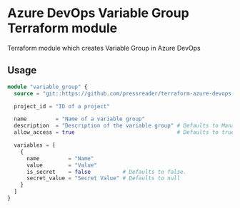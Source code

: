 # Azure DevOps Variable Group Terraform module

Terraform module which creates Variable Group in Azure DevOps

## Usage

```terraform
module "variable_group" {
  source = "git::https://github.com/pressreader/terraform-azure-devops-variable-group.git?ref=v1.0.0"

  project_id = "ID of a project"

  name         = "Name of a variable group"
  description  = "Description of the variable group" # Defaults to Managed by Terraform
  allow_access = true                                # Defaults to true

  variables = [
    {
      name         = "Name"
      value        = "Value"
      is_secret    = false          # Defaults to false.
      secret_value = "Secret Value" # Defaults to null
    }
  ]
}
```